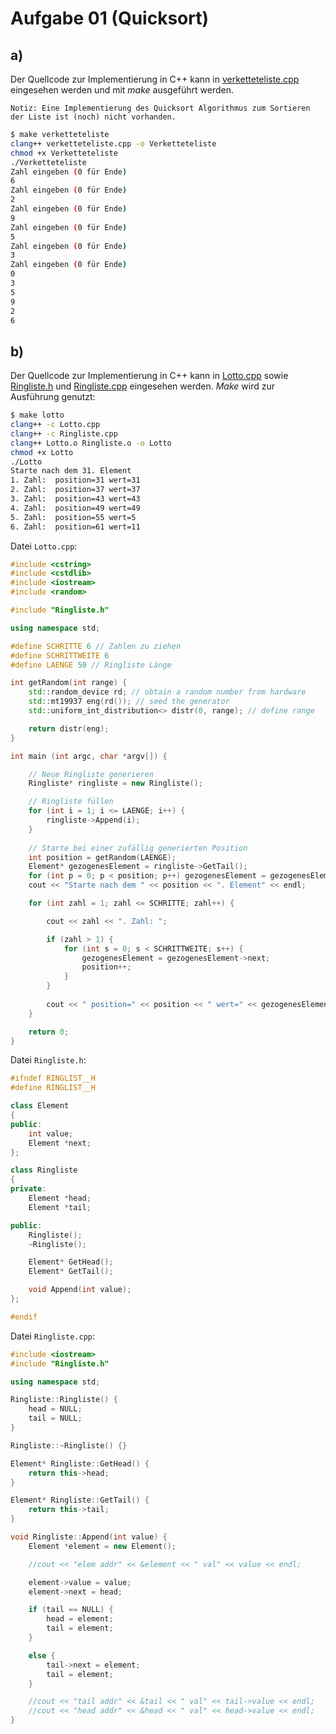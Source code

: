 # Aufgabe 01 (Quicksort)

## a)

Der Quellcode zur Implementierung in C++ kann in [verketteteliste.cpp](verketteteliste.cpp) eingesehen werden und mit _make_ ausgeführt werden.

    Notiz: Eine Implementierung des Quicksort Algorithmus zum Sortieren der Liste ist (noch) nicht vorhanden.

```bash
$ make verketteteliste
clang++ verketteteliste.cpp -o Verketteteliste
chmod +x Verketteteliste
./Verketteteliste
Zahl eingeben (0 für Ende)
6
Zahl eingeben (0 für Ende)
2
Zahl eingeben (0 für Ende)
9
Zahl eingeben (0 für Ende)
5
Zahl eingeben (0 für Ende)
3
Zahl eingeben (0 für Ende)
0
3
5
9
2
6
```

## b)

Der Quellcode zur Implementierung in C++ kann in [Lotto.cpp](Lotto.cpp) sowie [Ringliste.h](Ringliste.h) und [Ringliste.cpp](Ringliste.cpp) eingesehen werden. _Make_ wird zur Ausführung genutzt:

```bash
$ make lotto
clang++ -c Lotto.cpp
clang++ -c Ringliste.cpp
clang++ Lotto.o Ringliste.o -o Lotto
chmod +x Lotto
./Lotto
Starte nach dem 31. Element
1. Zahl:  position=31 wert=31
2. Zahl:  position=37 wert=37
3. Zahl:  position=43 wert=43
4. Zahl:  position=49 wert=49
5. Zahl:  position=55 wert=5
6. Zahl:  position=61 wert=11
```

Datei `Lotto.cpp`:

```cpp
#include <cstring>
#include <cstdlib>
#include <iostream>
#include <random>

#include "Ringliste.h"

using namespace std;

#define SCHRITTE 6 // Zahlen zu ziehen
#define SCHRITTWEITE 6
#define LAENGE 50 // Ringliste Länge

int getRandom(int range) {
    std::random_device rd; // obtain a random number from hardware
    std::mt19937 eng(rd()); // seed the generator
    std::uniform_int_distribution<> distr(0, range); // define range

    return distr(eng);
} 

int main (int argc, char *argv[]) {

    // Neue Ringliste generieren
    Ringliste* ringliste = new Ringliste();

    // Ringliste füllen
    for (int i = 1; i <= LAENGE; i++) {
        ringliste->Append(i);
    }
    
    // Starte bei einer zufällig generierten Position
    int position = getRandom(LAENGE);
    Element* gezogenesElement = ringliste->GetTail();
    for (int p = 0; p < position; p++) gezogenesElement = gezogenesElement->next;
    cout << "Starte nach dem " << position << ". Element" << endl;

    for (int zahl = 1; zahl <= SCHRITTE; zahl++) {

        cout << zahl << ". Zahl: ";

        if (zahl > 1) {
            for (int s = 0; s < SCHRITTWEITE; s++) {
                gezogenesElement = gezogenesElement->next;
                position++;
            }
        }
    
        cout << " position=" << position << " wert=" << gezogenesElement->value << endl;
    }

    return 0;
}
```

Datei `Ringliste.h`:

```cpp
#ifndef RINGLIST__H
#define RINGLIST__H

class Element
{
public:
    int value;
    Element *next;
};

class Ringliste
{
private:
    Element *head;
    Element *tail;

public:
    Ringliste();
    ~Ringliste();

    Element* GetHead();
    Element* GetTail();

    void Append(int value);
};

#endif
```

Datei `Ringliste.cpp`:

```cpp
#include <iostream>
#include "Ringliste.h"

using namespace std;

Ringliste::Ringliste() {
    head = NULL;
    tail = NULL;
}

Ringliste::~Ringliste() {}

Element* Ringliste::GetHead() {
    return this->head;
}

Element* Ringliste::GetTail() {
    return this->tail;
}

void Ringliste::Append(int value) {
    Element *element = new Element();

    //cout << "elem addr" << &element << " val" << value << endl;

    element->value = value;
    element->next = head;

    if (tail == NULL) {
        head = element;
        tail = element;
    }

    else {
        tail->next = element;
        tail = element;
    }

    //cout << "tail addr" << &tail << " val" << tail->value << endl;
    //cout << "head addr" << &head << " val" << head->value << endl;
}
```
